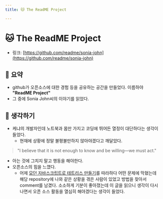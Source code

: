 ```yaml
---
title: 🐱 The ReadME Project

---
```

# 🐱 The ReadME Project

- 링크: [https://github.com/readme/sonia-john](https://github.com/readme/sonia-john)

## 📝 요약 

- github가 오픈소스에 대한 경험 등을 공유하는 공간을 만들었다. 이름하야 **"ReadME Project"**  
- 그 중에 Sonia John씨의 이야기를 읽었다. 


## 🤔 생각하기 
- 케냐의 개발자인데 노트북과 몸만 가지고 코딩에 뛰어든 열정이 대단하다는 생각이들었다.  
  - 현재에 상황에 정말 불평불만하지 않아야겠다고 깨달았다.  
> "I believe that it is not enough to know and be willing—we must act."
  - 아는 것에 그치지 말고 행동을 해야한다. 
  - 오픈소스의 힘을 느꼈다. 
    - 어제 [모던 자바스크립트로 테트리스 만들기](https://medium.com/@michael.karen/learning-modern-javascript-with-tetris-92d532bcd057)를 따라하다 어떤 문제에 막혔는데 해당 repository에 나와 같은 상황을 겪은 사람이 있었고 방법을 찾아서 comment를 남겼다. 소소하게 기분이 좋아졌는데 이 글을 읽으니 생각이 다시 나면서 오픈 소스 활동을 열심히 해야겠다는 생각이 들었다.  